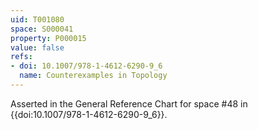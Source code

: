 ```yaml
---
uid: T001080
space: S000041
property: P000015
value: false
refs:
- doi: 10.1007/978-1-4612-6290-9_6
  name: Counterexamples in Topology
---
```



Asserted in the General Reference Chart for space #48 in
{{doi:10.1007/978-1-4612-6290-9_6}}.
